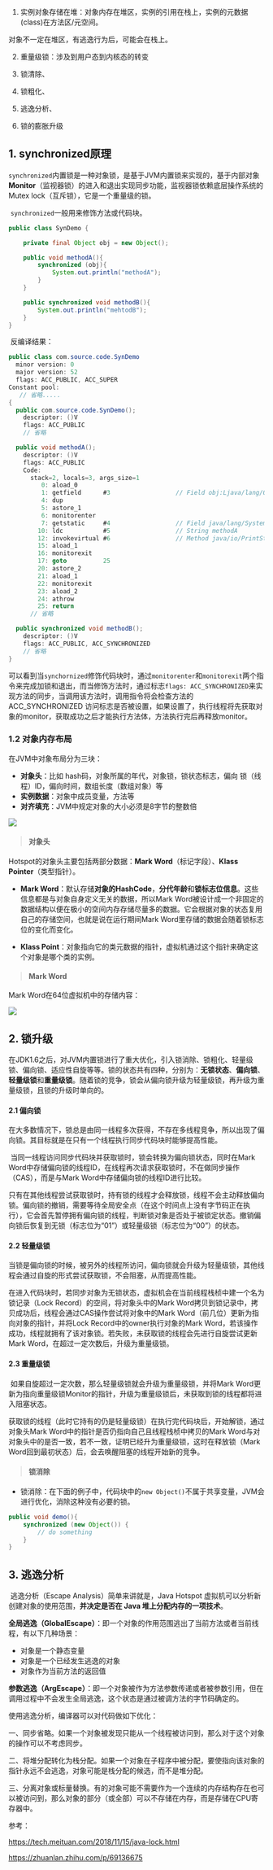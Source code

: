 1. 实例对象存储在堆：对象内存在堆区，实例的引用在栈上，实例的元数据(class)在方法区/元空间。



对象不一定在堆区，有逃逸行为后，可能会在栈上。



2. 重量级锁：涉及到用户态到内核态的转变



3. 锁清除、

   

4. 锁粗化、

   

5. 逃逸分析、

   

6.  锁的膨胀升级





## 1. synchronized原理

​		`synchronized`内置锁是一种对象锁，是基于JVM内置锁来实现的，基于内部对象**Monitor**（监视器锁）的进入和退出实现同步功能，监视器锁依赖底层操作系统的Mutex lock（互斥锁），它是一个重量级的锁。

​		`synchronized`一般用来修饰方法或代码块。

```java
public class SynDemo {

    private final Object obj = new Object();

    public void methodA(){
        synchronized (obj){
            System.out.println("methodA");
        }
    }

    public synchronized void methodB(){
        System.out.println("mehtodB");
    }
}
```

​		反编译结果：

```java
public class com.source.code.SynDemo
  minor version: 0
  major version: 52
  flags: ACC_PUBLIC, ACC_SUPER
Constant pool:
   // 省略.....
{
  public com.source.code.SynDemo();
    descriptor: ()V
    flags: ACC_PUBLIC
    // 省略

  public void methodA();
    descriptor: ()V
    flags: ACC_PUBLIC
    Code:
      stack=2, locals=3, args_size=1
         0: aload_0
         1: getfield      #3                  // Field obj:Ljava/lang/Object;
         4: dup
         5: astore_1
         6: monitorenter
         7: getstatic     #4                  // Field java/lang/System.out:Ljava/io/PrintStream;
        10: ldc           #5                  // String methodA
        12: invokevirtual #6                  // Method java/io/PrintStream.println:(Ljava/lang/String;)V
        15: aload_1
        16: monitorexit
        17: goto          25
        20: astore_2
        21: aload_1
        22: monitorexit
        23: aload_2
        24: athrow
        25: return
      // 省略

  public synchronized void methodB();
    descriptor: ()V
    flags: ACC_PUBLIC, ACC_SYNCHRONIZED
    // 省略
}
```

​		可以看到当`synchornized`修饰代码块时，通过`monitorenter`和`monitorexit`两个指令来完成加锁和退出，而当修饰方法时，通过标志`flags: ACC_SYNCHRONIZED`来实现方法的同步，当调用该方法时，调用指令将会检查方法的 ACC_SYNCHRONIZED 访问标志是否被设置，如果设置了，执行线程将先获取对象的monitor，获取成功之后才能执行方法体，方法执行完后再释放monitor。



### 1.2 对象内存布局

在JVM中对象布局分为三块：

- **对象头**：比如 hash码，对象所属的年代，对象锁，锁状态标志，偏向 锁（线程）ID，偏向时间，数组长度（数组对象）等
- **实例数据**：对象中成员变量，方法等
- **对齐填充**：JVM中规定对象的大小必须是8字节的整数倍

![](..\images\bf\obj.png)



> #### 对象头

Hotspot的对象头主要包括两部分数据：**Mark Word**（标记字段）、**Klass Pointer**（类型指针）。

- **Mark Word**：默认存储**对象的HashCode**，**分代年龄**和**锁标志位信息**。这些信息都是与对象自身定义无关的数据，所以Mark Word被设计成一个非固定的数据结构以便在极小的空间内存存储尽量多的数据。它会根据对象的状态复用自己的存储空间，也就是说在运行期间Mark Word里存储的数据会随着锁标志位的变化而变化。

- **Klass Point**：对象指向它的类元数据的指针，虚拟机通过这个指针来确定这个对象是哪个类的实例。



> #### Mark Word

Mark Word在64位虚拟机中的存储内容：

![](D:\JavaNotes\JavaNotes\images\bf\Hotspot-dxt.png)



## 2. 锁升级

​		在JDK1.6之后，对JVM内置锁进行了重大优化，引入锁消除、锁粗化、轻量级锁、偏向锁、适应性自旋等等。锁的状态共有四种，分别为：**无锁状态**、**偏向锁**、**轻量级锁**和**重量级锁**。随着锁的竞争，锁会从偏向锁升级为轻量级锁，再升级为重量级锁，且锁的升级时单向的。

#### 2.1 偏向锁

​		在大多数情况下，锁总是由同一线程多次获得，不存在多线程竞争，所以出现了偏向锁。其目标就是在只有一个线程执行同步代码块时能够提高性能。

​		当同一线程访问同步代码块并获取锁时，锁会转换为偏向锁状态，同时在Mark Word中存储偏向锁的线程ID，在线程再次请求获取锁时，不在做同步操作（CAS），而是与Mark Word中存储偏向锁的线程ID进行比较。

​		只有在其他线程尝试获取锁时，持有锁的线程才会释放锁，线程不会主动释放偏向锁。偏向锁的撤销，需要等待全局安全点（在这个时间点上没有字节码正在执行），它会首先暂停拥有偏向锁的线程，判断锁对象是否处于被锁定状态。撤销偏向锁后恢复到无锁（标志位为“01”）或轻量级锁（标志位为“00”）的状态。



#### 2.2 轻量级锁

​		当锁是偏向锁的时候，被另外的线程所访问，偏向锁就会升级为轻量级锁，其他线程会通过自旋的形式尝试获取锁，不会阻塞，从而提高性能。

​		在进入代码块时，若同步对象为无锁状态，虚拟机会在当前线程栈桢中建一个名为锁记录（Lock Record）的空间，将对象头中的Mark Word拷贝到锁记录中，拷贝成功后，线程会通过CAS操作尝试将对象中的Mark Word（前几位）更新为指向对象的指针，并将Lock Record中的owner执行对象的Mark Word，若该操作成功，线程就拥有了该对象锁。若失败，未获取锁的线程会先进行自旋尝试更新Mark Word，在超过一定次数后，升级为重量级锁。



#### 2.3 重量级锁

​		如果自旋超过一定次数，那么轻量级锁就会升级为重量级锁，并将Mark Word更新为指向重量级锁Monitor的指针，升级为重量级锁后，未获取到锁的线程都将进入阻塞状态。

​		获取锁的线程（此时它持有的仍是轻量级锁）在执行完代码块后，开始解锁，通过对象头Mark Word中的指针是否仍指向自己且线程栈桢中拷贝的Mark Word与对对象头中的是否一致，若不一致，证明已经升为重量级锁，这时在释放锁（Mark Word回到最初状态）后，会去唤醒阻塞的线程开始新的竞争。



> #### 锁消除

- 锁消除：在下面的例子中，代码块中的`new Object()`不属于共享变量，JVM会进行优化，消除这种没有必要的锁。

```java
public void demo(){
    synchronized (new Object()) {
        // do something
    }
}
```



## 3. 逃逸分析

​		逃逸分析（Escape Analysis）简单来讲就是，Java Hotspot 虚拟机可以分析新创建对象的使用范围，**并决定是否在 Java 堆上分配内存的一项技术**。

**全局逃逸（GlobalEscape）**：即一个对象的作用范围逃出了当前方法或者当前线程，有以下几种场景：

- 对象是一个静态变量
- 对象是一个已经发生逃逸的对象
- 对象作为当前方法的返回值

**参数逃逸（ArgEscape）**：即一个对象被作为方法参数传递或者被参数引用，但在调用过程中不会发生全局逃逸，这个状态是通过被调方法的字节码确定的。



使用逃逸分析，编译器可以对代码做如下优化：

一、同步省略。如果一个对象被发现只能从一个线程被访问到，那么对于这个对象的操作可以不考虑同步。

二、将堆分配转化为栈分配。如果一个对象在子程序中被分配，要使指向该对象的指针永远不会逃逸，对象可能是栈分配的候选，而不是堆分配。

三、分离对象或标量替换。有的对象可能不需要作为一个连续的内存结构存在也可以被访问到，那么对象的部分（或全部）可以不存储在内存，而是存储在CPU寄存器中。







参考：

https://tech.meituan.com/2018/11/15/java-lock.html

https://zhuanlan.zhihu.com/p/69136675